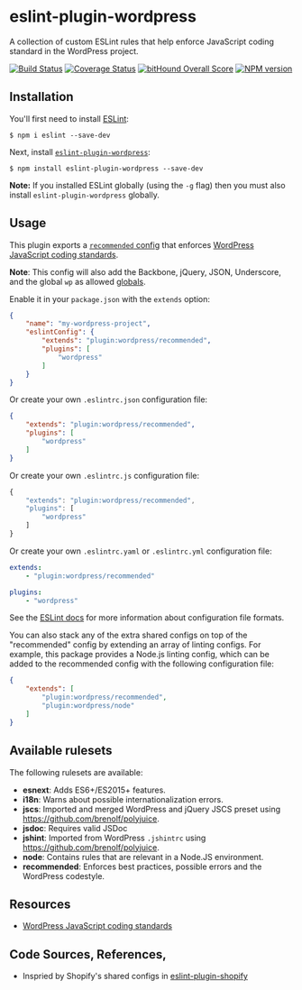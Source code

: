 # eslint-plugin-wordpress

A collection of custom ESLint rules that help enforce JavaScript coding standard in the WordPress project.

[![Build Status](https://api.travis-ci.org/WordPress-Coding-Standards/eslint-plugin-wordpress.svg?branch=master)](https://travis-ci.org/WordPress-Coding-Standards/eslint-plugin-wordpress) [![Coverage Status](https://coveralls.io/repos/github/WordPress-Coding-Standards/eslint-plugin-wordpress/badge.svg?branch=master)](https://coveralls.io/github/WordPress-Coding-Standards/eslint-plugin-wordpress?branch=master) [![bitHound Overall Score](https://www.bithound.io/github/WordPress-Coding-Standards/eslint-plugin-wordpress/badges/score.svg)](https://www.bithound.io/github/WordPress-Coding-Standards/eslint-plugin-wordpress) [![NPM version](http://img.shields.io/npm/v/eslint-plugin-wordpress.svg)](https://www.npmjs.org/package/eslint-plugin-wordpress)

## Installation

You'll first need to install [ESLint](http://eslint.org):

```
$ npm i eslint --save-dev
```

Next, install [`eslint-plugin-wordpress`](https://github.com/WordPress-Coding-Standards/eslint-plugin-wordpress):

```
$ npm install eslint-plugin-wordpress --save-dev
```

**Note:** If you installed ESLint globally (using the `-g` flag) then you must also install `eslint-plugin-wordpress` globally.

## Usage

This plugin exports a [`recommended` config](index.js) that enforces [WordPress JavaScript coding standards](https://make.wordpress.org/core/handbook/best-practices/coding-standards/javascript/).

**Note**: This config will also add the Backbone, jQuery, JSON, Underscore, and the global `wp` as allowed [globals](http://eslint.org/docs/user-guide/configuring#specifying-globals).

Enable it in your `package.json` with the `extends` option:

```json
{
	"name": "my-wordpress-project",
	"eslintConfig": {
		"extends": "plugin:wordpress/recommended",
		"plugins": [
			"wordpress"
		]
	}
}
```

Or create your own `.eslintrc.json` configuration file:

```json
{
	"extends": "plugin:wordpress/recommended",
	"plugins": [
		"wordpress"
	]
}
```

Or create your own `.eslintrc.js` configuration file:

```js
{
	"extends": "plugin:wordpress/recommended",
	"plugins": [
		"wordpress"
	]
}
```

Or create your own `.eslintrc.yaml` or `.eslintrc.yml` configuration file:

```yaml
extends:
	- "plugin:wordpress/recommended"

plugins:
	- "wordpress"
```

See the [ESLint docs](http://eslint.org/docs/user-guide/configuring.html#configuration-file-formats) for more information about configuration file formats.


You can also stack any of the extra shared configs on top of the "recommended" config by extending an array of linting configs. For example, this package provides a Node.js linting config, which can be added to the recommended config with the following configuration file:

```json
{
	"extends": [
		"plugin:wordpress/recommended",
		"plugin:wordpress/node"
	]
}
```

## Available rulesets

The following rulesets are available:

* **esnext**: Adds ES6+/ES2015+ features.
* **i18n**: Warns about possible internationalization errors.
* **jscs**: Imported and merged WordPress and jQuery JSCS preset using https://github.com/brenolf/polyjuice.
* **jsdoc**: Requires valid JSDoc
* **jshint**: Imported from WordPress `.jshintrc` using https://github.com/brenolf/polyjuice.
* **node**: Contains rules that are relevant in a Node.JS environment.
* **recommended**: Enforces best practices, possible errors and the WordPress codestyle.

## Resources

- [WordPress JavaScript coding standards](https://make.wordpress.org/core/handbook/best-practices/coding-standards/javascript/)

## Code Sources, References, 

- Inspried by Shopify's shared configs in [eslint-plugin-shopify](https://github.com/Shopify/javascript/tree/master/packages/eslint-plugin-shopify)
